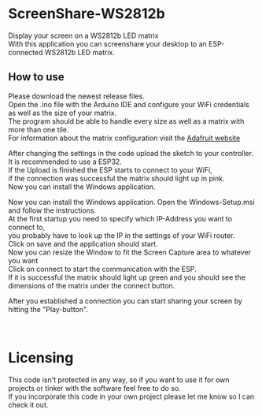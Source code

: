 # ScreenShare-WS2812b
Display your screen on a WS2812b LED matrix<br />
With this application you can screenshare your desktop to an ESP-connected WS2812b LED matrix.

## How to use

Please download the newest release files.<br />
Open the .ino file with the Arduino IDE and configure your WiFi credentials as well as the size of your matrix.<br />
The program should be able to handle every size as well as a matrix with more than one tile.<br />
For information about the matrix configuration visit the [Adafruit website](https://learn.adafruit.com/adafruit-neopixel-uberguide/neomatrix-library)

After changing the settings in the code upload the sketch to your controller.<br />
It is recommended to use a ESP32.<br />
If the Upload is finished the ESP starts to connect to your WiFi,<br />
if the connection was successful the matrix should light up in pink.<br />
Now you can install the Windows application.

Now you can install the Windows application. Open the Windows-Setup.msi and follow the instructions.<br />
At the first startup you need to specify which IP-Address you want to connect to,<br />
you probably have to look up the IP in the settings of your WiFi router.<br />
Click on save and the application should start.<br />
Now you can resize the Window to fit the Screen Capture area to whatever you want<br />
Click on connect to start the communication with the ESP.<br />
If it is successful the matrix should light up green and you should see the dimensions of the matrix under the connect button.

After you established a connection you can start sharing your screen by hitting the "Play-button".
<br />
<br />
<br />
# Licensing 
This code isn't protected in any way, so if you want to use it for own projects or tinker with the software feel free to do so.<br />
If you incorporate this code in your own project please let me know so I can check it out.